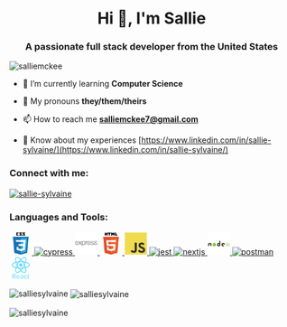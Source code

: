 <h1 align="center">Hi 👋, I'm Sallie</h1>
<h3 align="center">A passionate full stack developer from the United States</h3>

<p align="left"> <img src="https://komarev.com/ghpvc/?username=salliemckee&label=Profile%20views&color=0e75b6&style=flat" alt="salliemckee" /> </p>

- 🌱 I’m currently learning **Computer Science**

- 🌈 My pronouns **they/them/theirs**

- 📫 How to reach me **salliemckee7@gmail.com**

- 📄 Know about my experiences [https://www.linkedin.com/in/sallie-sylvaine/](https://www.linkedin.com/in/sallie-sylvaine/)

<h3 align="left">Connect with me:</h3>
<p align="left">
<a href="https://linkedin.com/in/sallie-sylvaine" target="blank"><img align="center" src="https://raw.githubusercontent.com/rahuldkjain/github-profile-readme-generator/master/src/images/icons/Social/linked-in-alt.svg" alt="sallie-sylvaine" height="30" width="40" /></a>
</p>

<h3 align="left">Languages and Tools:</h3>
<p align="left"> <a href="https://www.w3schools.com/css/" target="_blank" rel="noreferrer"> <img src="https://raw.githubusercontent.com/devicons/devicon/master/icons/css3/css3-original-wordmark.svg" alt="css3" width="40" height="40"/> </a> <a href="https://www.cypress.io" target="_blank" rel="noreferrer"> <img src="https://raw.githubusercontent.com/simple-icons/simple-icons/6e46ec1fc23b60c8fd0d2f2ff46db82e16dbd75f/icons/cypress.svg" alt="cypress" width="40" height="40"/> </a> <a href="https://expressjs.com" target="_blank" rel="noreferrer"> <img src="https://raw.githubusercontent.com/devicons/devicon/master/icons/express/express-original-wordmark.svg" alt="express" width="40" height="40"/> </a> <a href="https://www.w3.org/html/" target="_blank" rel="noreferrer"> <img src="https://raw.githubusercontent.com/devicons/devicon/master/icons/html5/html5-original-wordmark.svg" alt="html5" width="40" height="40"/> </a> <a href="https://developer.mozilla.org/en-US/docs/Web/JavaScript" target="_blank" rel="noreferrer"> <img src="https://raw.githubusercontent.com/devicons/devicon/master/icons/javascript/javascript-original.svg" alt="javascript" width="40" height="40"/> </a> <a href="https://jestjs.io" target="_blank" rel="noreferrer"> <img src="https://www.vectorlogo.zone/logos/jestjsio/jestjsio-icon.svg" alt="jest" width="40" height="40"/> </a> <a href="https://nextjs.org/" target="_blank" rel="noreferrer"> <img src="https://cdn.worldvectorlogo.com/logos/nextjs-2.svg" alt="nextjs" width="40" height="40"/> </a> <a href="https://nodejs.org" target="_blank" rel="noreferrer"> <img src="https://raw.githubusercontent.com/devicons/devicon/master/icons/nodejs/nodejs-original-wordmark.svg" alt="nodejs" width="40" height="40"/> </a> <a href="https://postman.com" target="_blank" rel="noreferrer"> <img src="https://www.vectorlogo.zone/logos/getpostman/getpostman-icon.svg" alt="postman" width="40" height="40"/> </a> <a href="https://reactjs.org/" target="_blank" rel="noreferrer"> <img src="https://raw.githubusercontent.com/devicons/devicon/master/icons/react/react-original-wordmark.svg" alt="react" width="40" height="40"/> </a> </p>

<p><img align="left" src="https://github-readme-stats.vercel.app/api/top-langs?username=salliesylvaine&show_icons=true&locale=en&layout=compact" alt="salliesylvaine" /></p>

<p>&nbsp;<img align="center" src="https://github-readme-stats.vercel.app/api?username=salliesylvaine&show_icons=true&locale=en" alt="salliesylvaine" /></p>

<p><img align="center" src="https://github-readme-streak-stats.herokuapp.com/?user=salliesylvaine&" alt="salliesylvaine" /></p>
